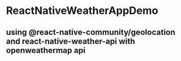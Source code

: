# ReactNativeWeatherAppDemo

## using @react-native-community/geolocation and react-native-weather-api with openweathermap api
